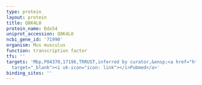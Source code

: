 ```yaml
---
type: protein
layout: protein
title: Q8K4L0
protein_name: Ddx54
uniprot_accession: Q8K4L0
ncbi_gene_id: '71990'
organism: Mus musculus
function: transcription factor
tfs: ''
targets: 'Mbp,P04370,17196,TRRUST,inferred by curator,&ensp;<a href="https://www.ncbi.nlm.nih.gov/pubmed/?term=23239230%5Buid%5D"
  target="_blank"><i uk-icon="icon: link"></i>Pubmed</a>'
binding_sites: ''
---
```

